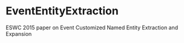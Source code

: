 EventEntityExtraction
=====================

ESWC 2015 paper on Event Customized Named Entity Extraction and Expansion 
